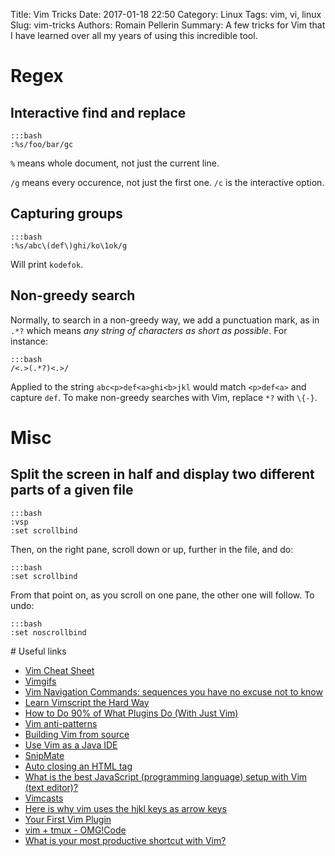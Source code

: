 Title: Vim Tricks 
Date: 2017-01-18 22:50
Category: Linux
Tags: vim, vi, linux
Slug: vim-tricks
Authors: Romain Pellerin
Summary: A few tricks for Vim that I have learned over all my years of using this incredible tool.

# Regex

## Interactive find and replace

    :::bash
    :%s/foo/bar/gc

`%` means whole document, not just the current line.

`/g` means every occurence, not just the first one. `/c` is the interactive option.

## Capturing groups

    :::bash
    :%s/abc\(def\)ghi/ko\1ok/g

Will print `kodefok`.

## Non-greedy search

Normally, to search in a non-greedy way, we add a punctuation mark, as in `.*?` which means *any string of characters as short as possible*. For instance:

    :::bash
    /<.>(.*?)<.>/

Applied to the string `abc<p>def<a>ghi<b>jkl` would match `<p>def<a>` and capture `def`. To make non-greedy searches with Vim, replace `*?` with `\{-}`.

# Misc

## Split the screen in half and display two different parts of a given file

    :::bash
    :vsp
    :set scrollbind

Then, on the right pane, scroll down or up, further in the file, and do:

    :::bash
    :set scrollbind

From that point on, as you scroll on one pane, the other one will follow. To undo:

    :::bash
    :set noscrollbind

# Useful links

- [Vim Cheat Sheet](https://vim.rtorr.com/)
- [Vimgifs](https://vimgifs.com/)
- [Vim Navigation Commands: sequences you have no excuse not to know](http://danielallendeutsch.com/blog/2-vim-navigation-commands.html)
- [Learn Vimscript the Hard Way](http://learnvimscriptthehardway.stevelosh.com/)
- [How to Do 90% of What Plugins Do (With Just Vim)](https://www.youtube.com/watch?v=XA2WjJbmmoM)
- [Vim anti-patterns](https://sanctum.geek.nz/arabesque/vim-anti-patterns/)
- [Building Vim from source](https://github.com/Valloric/YouCompleteMe/wiki/Building-Vim-from-source)
- [Use Vim as a Java IDE](https://spacevim.org/2017/02/11/use-vim-as-a-java-ide)
- [SnipMate](https://github.com/garbas/vim-snipmate)
- [Auto closing an HTML tag](http://vim.wikia.com/wiki/Auto_closing_an_HTML_tag)
- [What is the best JavaScript (programming language) setup with Vim (text editor)?](https://www.quora.com/What-is-the-best-JavaScript-programming-language-setup-with-Vim-text-editor)
- [Vimcasts](http://vimcasts.org/)
- [Here is why vim uses the hjkl keys as arrow keys](http://www.catonmat.net/blog/why-vim-uses-hjkl-as-arrow-keys/)
- [Your First Vim Plugin](https://www.youtube.com/watch?v=lwD8G1P52Sk)
- [vim + tmux - OMG!Code](https://www.youtube.com/watch?v=5r6yzFEXajQ)
- [What is your most productive shortcut with Vim?](http://stackoverflow.com/questions/1218390/what-is-your-most-productive-shortcut-with-vim)
